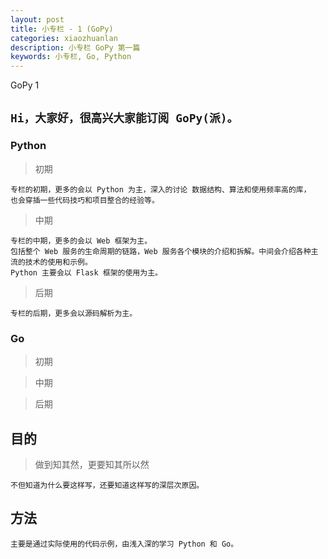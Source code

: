 ```yaml
---
layout: post
title: 小专栏 - 1 (GoPy)
categories: xiaozhuanlan
description: 小专栏 GoPy 第一篇
keywords: 小专栏, Go, Python
---
```


GoPy 1


## ```Hi，大家好，很高兴大家能订阅 GoPy(派)。```

### Python

> 初期

    专栏的初期，更多的会以 Python 为主，深入的讨论 数据结构、算法和使用频率高的库，
    也会穿插一些代码技巧和项目整合的经验等。
    

> 中期

    专栏的中期，更多的会以 Web 框架为主。
    包括整个 Web 服务的生命周期的链路，Web 服务各个模块的介绍和拆解。中间会介绍各种主流的技术的使用和示例。
    Python 主要会以 Flask 框架的使用为主。

> 后期

    专栏的后期，更多会以源码解析为主。

### Go

> 初期

> 中期

> 后期

    
## 目的

> 做到知其然，更要知其所以然

    不但知道为什么要这样写，还要知道这样写的深层次原因。

## 方法

    主要是通过实际使用的代码示例，由浅入深的学习 Python 和 Go。




